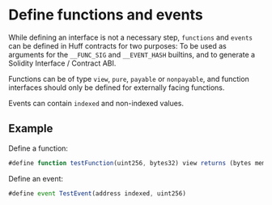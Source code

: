 # Define functions and events

While defining an interface is not a necessary step, `functions` and `events`
can be defined in Huff contracts for two purposes: To be used as arguments
for the `__FUNC_SIG` and `__EVENT_HASH` builtins, and to generate a Solidity
Interface / Contract ABI.

Functions can be of type `view`, `pure`, `payable` or `nonpayable`, and
function interfaces should only be defined for externally facing functions.

Events can contain `indexed` and non-indexed values.

## Example
Define a function:
```javascript
#define function testFunction(uint256, bytes32) view returns (bytes memory)
```

Define an event:
```javascript
#define event TestEvent(address indexed, uint256)
```